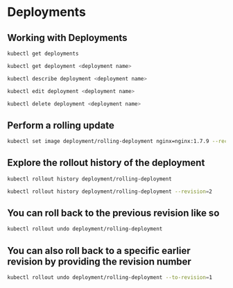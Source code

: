 # Deployments

## Working with Deployments

```bash
kubectl get deployments

kubectl get deployment <deployment name>

kubectl describe deployment <deployment name>

kubectl edit deployment <deployment name>

kubectl delete deployment <deployment name>
```

## Perform a rolling update

```bash
kubectl set image deployment/rolling-deployment nginx=nginx:1.7.9 --record
```

## Explore the rollout history of the deployment

```bash
kubectl rollout history deployment/rolling-deployment

kubectl rollout history deployment/rolling-deployment --revision=2
```

## You can roll back to the previous revision like so

```bash
kubectl rollout undo deployment/rolling-deployment
```

## You can also roll back to a specific earlier revision by providing the revision number

```bash
kubectl rollout undo deployment/rolling-deployment --to-revision=1
```

